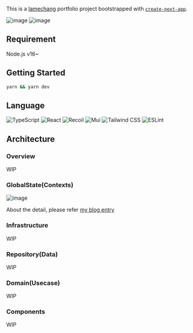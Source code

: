 This is a [lamechang](https://lamechang-dev.vercel.app/) portfolio project bootstrapped with [`create-next-app`](https://github.com/vercel/next.js/tree/canary/packages/create-next-app).

![image](https://user-images.githubusercontent.com/57059766/212526922-cc91c24d-e564-4db8-9d82-356721aa96b7.png)
![image](https://user-images.githubusercontent.com/57059766/212526956-b1540fc3-fabe-4858-a5f1-26b79ac4b1a1.png)


## Requirement
Node.js v16~

## Getting Started

```bash
yarn && yarn dev
```

## Language
![TypeScript](https://img.shields.io/badge/typescript-%23007ACC.svg?style=for-the-badge&logo=typescript&logoColor=white)
![React](https://img.shields.io/badge/react-%2361DAFB.svg?style=for-the-badge&logo=react&logoColor=white)
![Recoil](https://img.shields.io/badge/recoil-%233678e5.svg?style=for-the-badge&logo=recoil&logoColor=white)
![Mui](https://img.shields.io/badge/mui-%23007FFF.svg?style=for-the-badge&logo=mui&logoColor=white)
![Tailwind CSS](https://img.shields.io/badge/tailwindcss-%2306B6D4.svg?style=for-the-badge&logo=tailwindcss&logoColor=white)
![ESLint](https://img.shields.io/badge/eslint-%234B32C3.svg?style=for-the-badge&logo=eslint&logoColor=white)

## Architecture
### Overview
WIP

### GlobalState(Contexts)
![image](https://user-images.githubusercontent.com/57059766/212527363-b1a10fb6-80c1-4146-a3cf-e98b1a7d9acd.png)

About the detail, please refer [my blog entry](https://lamechang-dev.hatenablog.com/entry/2023/01/15/133446)

### Infrastructure
WIP

### Repository(Data)
WIP

### Domain(Usecase)
WIP

### Components
WIP
